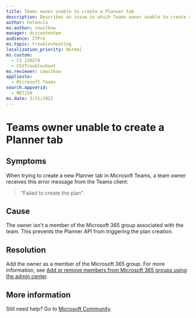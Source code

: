```yaml
---
title: Teams owner unable to create a Planner tab
description: Describes an issue in which Teams owner unable to create a Planner tab in Teams client.
author: helenclu
ms.author: cowitkow
manager: dcscontentpm
audience: ITPro
ms.topic: troubleshooting
localization_priority: Normal
ms.custom: 
  - CI 120274
  - CSSTroubleshoot
ms.reviewer: cowitkow
appliesto: 
  - Microsoft Teams
search.appverid: 
  - MET150
ms.date: 3/31/2022
---
```


# Teams owner unable to create a Planner tab

## Symptoms

When trying to create a new Planner tab in Microsoft Teams, a team owner receives this error message from the Teams client:

> "Failed to create the plan".

## Cause

The owner isn't a member of the Microsoft 365 group associated with the team. This prevents the Planner API from triggering the plan creation.

## Resolution

Add the owner as a member of the Microsoft 365 group. For more information, see [Add or remove members from Microsoft 365 groups using the admin center](/microsoft-365/admin/create-groups/add-or-remove-members-from-groups?preserve-view=true&view=o365-worldwide).

## More information

Still need help? Go to [Microsoft Community](https://answers.microsoft.com/).